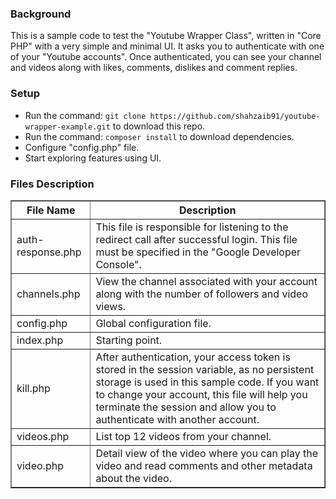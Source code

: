 <h3>Background</h3>
<p>This is a sample code to test the "Youtube Wrapper Class", written in "Core PHP" with a very simple and minimal UI. It asks you to authenticate with one of your "Youtube accounts". Once authenticated, you can see your channel and videos along with likes, comments, dislikes and comment replies.</p>
<h3>Setup</h3>
<ul>
    <li>Run the command: <code>git clone https://github.com/shahzaib91/youtube-wrapper-example.git</code> to download this repo.</li>
    <li>Run the command: <code>composer install</code> to download dependencies.</li>
    <li>Configure "config.php" file.</li>
    <li>Start exploring features using UI.</li>
</ul>
<h3>Files Description</h3>
<table style="width:100%" border="1" cellpadding="2" cellspacing="0">
    <thead>
        <tr>
            <th>File Name</th>
            <th>Description</th>
        </tr>
    </thead>
    <tbody>
        <tr>
            <td>auth-response.php</td>
            <td>
                This file is responsible for listening to the redirect call after successful login. This file must be specified in the "Google Developer Console".
            </td>
        </tr>
        <tr>
            <td>channels.php</td>
            <td>
                View the channel associated with your account along with the number of followers and video views.
            </td>
        </tr>
        <tr>
            <td>config.php</td>
            <td>
                Global configuration file.
            </td>
        </tr>
        <tr>
            <td>index.php</td>
            <td>
                Starting point.
            </td>
        </tr>
        <tr>
            <td>kill.php</td>
            <td>
                After authentication, your access token is stored in the session variable, as no persistent storage is used in this sample code. If you want to change your account, this file will help you terminate the session and allow you to authenticate with another account.
            </td>
        </tr>
        <tr>
            <td>videos.php</td>
            <td>
                List top 12 videos from your channel.
            </td>
        </tr>
        <tr>
            <td>video.php</td>
            <td>
                Detail view of the video where you can play the video and read comments and other metadata about the video.
            </td>
        </tr>
    </tbody>
</table>